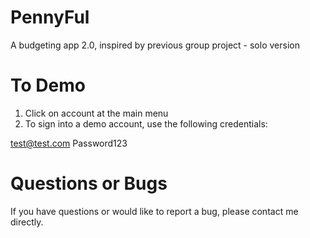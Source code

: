 # PennyFul
A budgeting app 2.0, inspired by previous group project - solo version

# To Demo

1) Click on account at the main menu
2) To sign into a demo account, use the following credentials:

test@test.com
Password123

# Questions or Bugs
If you have questions or would like to report a bug, please contact me directly.
